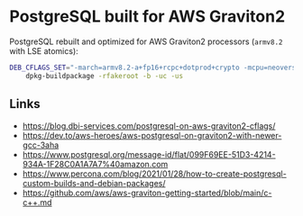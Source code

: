 # PostgreSQL built for AWS Graviton2

PostgreSQL rebuilt and optimized for AWS Graviton2 processors (`armv8.2` with LSE atomics):

```bash
DEB_CFLAGS_SET="-march=armv8.2-a+fp16+rcpc+dotprod+crypto -mcpu=neoverse-n1 -fsigned-char" \
    dpkg-buildpackage -rfakeroot -b -uc -us
```

## Links

* https://blog.dbi-services.com/postgresql-on-aws-graviton2-cflags/
* https://dev.to/aws-heroes/aws-postgresql-on-graviton2-with-newer-gcc-3aha
* https://www.postgresql.org/message-id/flat/099F69EE-51D3-4214-934A-1F28C0A1A7A7%40amazon.com
* https://www.percona.com/blog/2021/01/28/how-to-create-postgresql-custom-builds-and-debian-packages/
* https://github.com/aws/aws-graviton-getting-started/blob/main/c-c++.md
